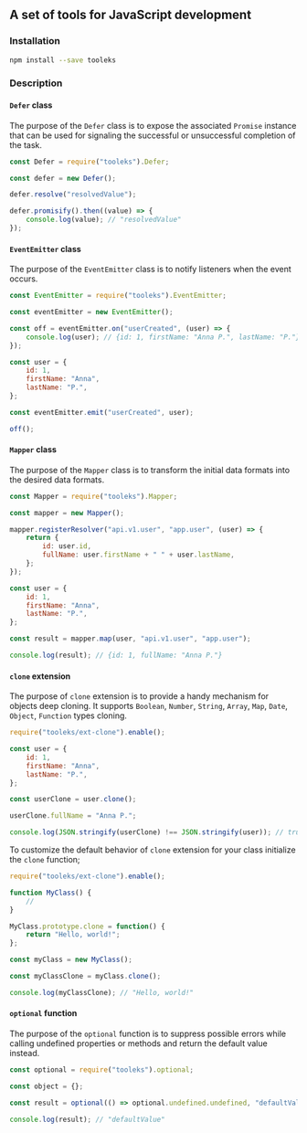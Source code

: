 ## A set of tools for JavaScript development

### Installation

```bash
npm install --save tooleks
```

### Description

#### `Defer` class

The purpose of the `Defer` class is to expose the associated `Promise` instance that can be used for signaling the successful or unsuccessful completion of the task.

```JavaScript
const Defer = require("tooleks").Defer;

const defer = new Defer();

defer.resolve("resolvedValue");

defer.promisify().then((value) => {
    console.log(value); // "resolvedValue"
});
```

#### `EventEmitter` class

The purpose of the `EventEmitter` class is to notify listeners when the event occurs.

```JavaScript
const EventEmitter = require("tooleks").EventEmitter;

const eventEmitter = new EventEmitter();

const off = eventEmitter.on("userCreated", (user) => {
    console.log(user); // {id: 1, firstName: "Anna P.", lastName: "P."}
});

const user = {
    id: 1,
    firstName: "Anna",
    lastName: "P.",
};

const eventEmitter.emit("userCreated", user);

off();
```

#### `Mapper` class

The purpose of the `Mapper` class is to transform the initial data formats into the desired data formats.

```JavaScript
const Mapper = require("tooleks").Mapper;

const mapper = new Mapper();

mapper.registerResolver("api.v1.user", "app.user", (user) => {
    return {
        id: user.id,
        fullName: user.firstName + " " + user.lastName,
    };
});

const user = {
    id: 1,
    firstName: "Anna",
    lastName: "P.",
};

const result = mapper.map(user, "api.v1.user", "app.user");

console.log(result); // {id: 1, fullName: "Anna P."}
```

#### `clone` extension

The purpose of `clone` extension is to provide a handy mechanism for objects deep cloning. It supports `Boolean`, `Number`, `String`, `Array`, `Map`, `Date`, `Object`, `Function` types cloning.

```JavaScript
require("tooleks/ext-clone").enable();

const user = {
    id: 1,
    firstName: "Anna",
    lastName: "P.",
};

const userClone = user.clone();

userClone.fullName = "Anna P.";

console.log(JSON.stringify(userClone) !== JSON.stringify(user)); // true
```

To customize the default behavior of `clone` extension for your class initialize the `clone` function;

```JavaScript
require("tooleks/ext-clone").enable();

function MyClass() {
    //
}

MyClass.prototype.clone = function() {
    return "Hello, world!";
};

const myClass = new MyClass();

const myClassClone = myClass.clone();

console.log(myClassClone); // "Hello, world!"
```

#### `optional` function

The purpose of the `optional` function is to suppress possible errors while calling undefined properties or methods and return the default value instead.

```JavaScript
const optional = require("tooleks").optional;

const object = {};

const result = optional(() => optional.undefined.undefined, "defaultValue");

console.log(result); // "defaultValue"
```
